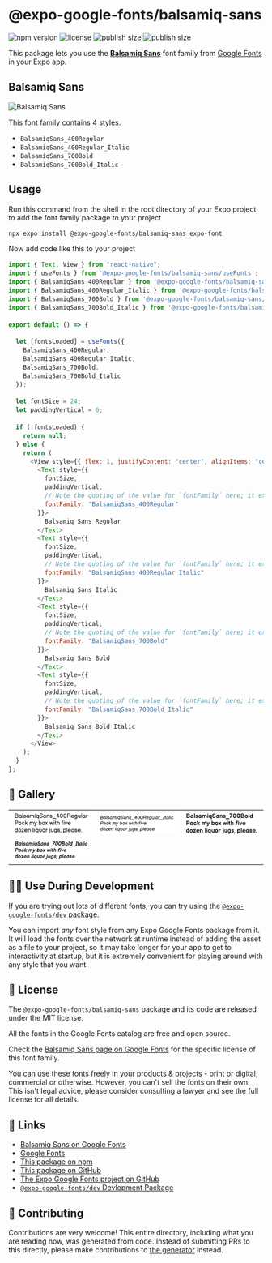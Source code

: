 # @expo-google-fonts/balsamiq-sans

![npm version](https://flat.badgen.net/npm/v/@expo-google-fonts/balsamiq-sans)
![license](https://flat.badgen.net/github/license/expo/google-fonts)
![publish size](https://flat.badgen.net/packagephobia/install/@expo-google-fonts/balsamiq-sans)
![publish size](https://flat.badgen.net/packagephobia/publish/@expo-google-fonts/balsamiq-sans)

This package lets you use the [**Balsamiq Sans**](https://fonts.google.com/specimen/Balsamiq+Sans) font family from [Google Fonts](https://fonts.google.com/) in your Expo app.

## Balsamiq Sans

![Balsamiq Sans](./font-family.png)

This font family contains [4 styles](#-gallery).

- `BalsamiqSans_400Regular`
- `BalsamiqSans_400Regular_Italic`
- `BalsamiqSans_700Bold`
- `BalsamiqSans_700Bold_Italic`

## Usage

Run this command from the shell in the root directory of your Expo project to add the font family package to your project

```sh
npx expo install @expo-google-fonts/balsamiq-sans expo-font
```

Now add code like this to your project

```js
import { Text, View } from "react-native";
import { useFonts } from '@expo-google-fonts/balsamiq-sans/useFonts';
import { BalsamiqSans_400Regular } from '@expo-google-fonts/balsamiq-sans/400Regular';
import { BalsamiqSans_400Regular_Italic } from '@expo-google-fonts/balsamiq-sans/400Regular_Italic';
import { BalsamiqSans_700Bold } from '@expo-google-fonts/balsamiq-sans/700Bold';
import { BalsamiqSans_700Bold_Italic } from '@expo-google-fonts/balsamiq-sans/700Bold_Italic';

export default () => {

  let [fontsLoaded] = useFonts({
    BalsamiqSans_400Regular, 
    BalsamiqSans_400Regular_Italic, 
    BalsamiqSans_700Bold, 
    BalsamiqSans_700Bold_Italic
  });

  let fontSize = 24;
  let paddingVertical = 6;

  if (!fontsLoaded) {
    return null;
  } else {
    return (
      <View style={{ flex: 1, justifyContent: "center", alignItems: "center" }}>
        <Text style={{
          fontSize,
          paddingVertical,
          // Note the quoting of the value for `fontFamily` here; it expects a string!
          fontFamily: "BalsamiqSans_400Regular"
        }}>
          Balsamiq Sans Regular
        </Text>
        <Text style={{
          fontSize,
          paddingVertical,
          // Note the quoting of the value for `fontFamily` here; it expects a string!
          fontFamily: "BalsamiqSans_400Regular_Italic"
        }}>
          Balsamiq Sans Italic
        </Text>
        <Text style={{
          fontSize,
          paddingVertical,
          // Note the quoting of the value for `fontFamily` here; it expects a string!
          fontFamily: "BalsamiqSans_700Bold"
        }}>
          Balsamiq Sans Bold
        </Text>
        <Text style={{
          fontSize,
          paddingVertical,
          // Note the quoting of the value for `fontFamily` here; it expects a string!
          fontFamily: "BalsamiqSans_700Bold_Italic"
        }}>
          Balsamiq Sans Bold Italic
        </Text>
      </View>
    );
  }
};
```

## 🔡 Gallery


||||
|-|-|-|
|![BalsamiqSans_400Regular](./400Regular/BalsamiqSans_400Regular.ttf.png)|![BalsamiqSans_400Regular_Italic](./400Regular_Italic/BalsamiqSans_400Regular_Italic.ttf.png)|![BalsamiqSans_700Bold](./700Bold/BalsamiqSans_700Bold.ttf.png)||
|![BalsamiqSans_700Bold_Italic](./700Bold_Italic/BalsamiqSans_700Bold_Italic.ttf.png)||||


## 👩‍💻 Use During Development

If you are trying out lots of different fonts, you can try using the [`@expo-google-fonts/dev` package](https://github.com/expo/google-fonts/tree/master/font-packages/dev#readme).

You can import _any_ font style from any Expo Google Fonts package from it. It will load the fonts over the network at runtime instead of adding the asset as a file to your project, so it may take longer for your app to get to interactivity at startup, but it is extremely convenient for playing around with any style that you want.


## 📖 License

The `@expo-google-fonts/balsamiq-sans` package and its code are released under the MIT license.

All the fonts in the Google Fonts catalog are free and open source.

Check the [Balsamiq Sans page on Google Fonts](https://fonts.google.com/specimen/Balsamiq+Sans) for the specific license of this font family.

You can use these fonts freely in your products & projects - print or digital, commercial or otherwise. However, you can't sell the fonts on their own. This isn't legal advice, please consider consulting a lawyer and see the full license for all details.

## 🔗 Links

- [Balsamiq Sans on Google Fonts](https://fonts.google.com/specimen/Balsamiq+Sans)
- [Google Fonts](https://fonts.google.com/)
- [This package on npm](https://www.npmjs.com/package/@expo-google-fonts/balsamiq-sans)
- [This package on GitHub](https://github.com/expo/google-fonts/tree/master/font-packages/balsamiq-sans)
- [The Expo Google Fonts project on GitHub](https://github.com/expo/google-fonts)
- [`@expo-google-fonts/dev` Devlopment Package](https://github.com/expo/google-fonts/tree/master/font-packages/dev)

## 🤝 Contributing

Contributions are very welcome! This entire directory, including what you are reading now, was generated from code. Instead of submitting PRs to this directly, please make contributions to [the generator](https://github.com/expo/google-fonts/tree/master/packages/generator) instead.
